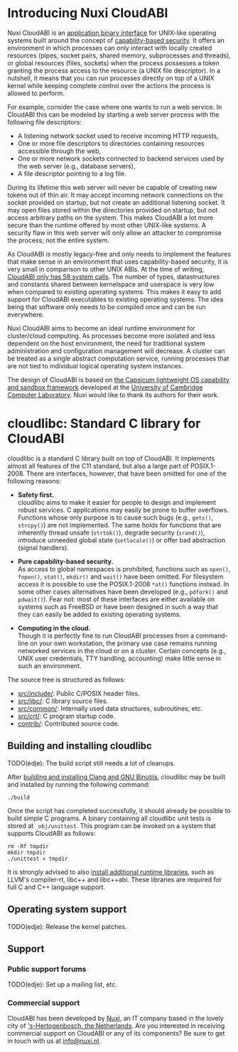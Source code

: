 # Introducing Nuxi CloudABI
Nuxi CloudABI is an
[application binary interface](http://en.wikipedia.org/wiki/Application_binary_interface)
for UNIX-like operating systems built around the concept of
[capability-based security](http://en.wikipedia.org/wiki/Capability-based_security).
It offers an environment in which processes can only interact with
locally created resources (pipes, socket pairs, shared memory,
subprocesses and threads), or global resources (files, sockets) when the
process possesses a token granting the process access to the resource (a
UNIX file descriptor). In a nutshell, it means that you can run
processes directly on top of a UNIX kernel while keeping complete
control over the actions the process is allowed to perform.

For example, consider the case where one wants to run a web service. In
CloudABI this can be modeled by starting a web server process with the
following file descriptors:

* A listening network socket used to receive incoming HTTP requests,
* One or more file descriptors to directories containing resources
  accessible through the web,
* One or more network sockets connected to backend services used by the
  web server (e.g., database servers),
* A file descriptor pointing to a log file.

During its lifetime this web server will never be capable of creating
new tokens out of thin air. It may accept incoming network connections
on the socket provided on startup, but not create an additional
listening socket. It may open files stored within the directories
provided on startup, but not access arbitrary paths on the system. This
makes CloudABI a lot more secure than the runtime offered by most other
UNIX-like systems. A security flaw in this web server will only allow an
attacker to compromise the process; not the entire system.

As CloudABI is mostly legacy-free and only needs to implement the
features that make sense in an environment that uses capability-based
security, it is very small in comparison to other UNIX ABIs. At the time
of writing, [CloudABI only has 58 system calls](src/common/syscalllist.h).
The number of types, datastructures and constants shared between
kernelspace and userspace is very low when compared to existing
operating systems. This makes it easy to add support for CloudABI
executables to existing operating systems. The idea being that software
only needs to be compiled once and can be run everywhere.

Nuxi CloudABI aims to become an ideal runtime environment for
cluster/cloud computing. As processes become more isolated and less
dependent on the host environment, the need for traditional system
administration and configuration management will decrease. A cluster can
be treated as a single abstract computation service, running processes
that are not tied to individual logical operating system instances.

The design of CloudABI is based on
[the Capsicum lightweight OS capability and sandbox framework](http://www.cl.cam.ac.uk/research/security/capsicum/)
developed at the
[University of Cambridge Computer Laboratory](http://www.cl.cam.ac.uk/).
Nuxi would like to thank its authors for their work.

# cloudlibc: Standard C library for CloudABI

cloudlibc is a standard C library built on top of CloudABI. It
implements almost all features of the C11 standard, but also a large
part of POSIX.1-2008. There are interfaces, however, that have been
omitted for one of the following reasons:

* **Safety first.** <br/>
  cloudlibc aims to make it easier for people to design and implement
  robust services. C applications may easily be prone to buffer
  overflows. Functions whose only purpose is to cause such bugs (e.g.,
  `gets()`, `strcpy()`) are not implemented. The same holds for
  functions that are inherently thread unsafe (`strtok()`), degrade
  security (`srand()`), introduce unneeded global state (`setlocale()`)
  or offer bad abstraction (signal handlers).

* **Pure capability-based security.** <br/>
  As access to global namespaces is prohibited, functions such as
  `open()`, `fopen()`, `stat()`, `mkdir()` and `wait()` have been
  omitted. For filesystem access it is possible to use the POSIX.1-2008
  `*at()` functions instead. In some other cases alternatives have been
  developed (e.g., `pdfork()` and `pdwait()`). Fear not: most of these
  interfaces are either available on systems such as FreeBSD or have
  been designed in such a way that they can easily be added to existing
  operating systems.

* **Computing in the cloud.** <br/>
  Though it is perfectly fine to run CloudABI processes from a
  command-line on your own workstation, the primary use case remains
  running networked services in the cloud or on a cluster. Certain
  concepts (e.g., UNIX user credentials, TTY handling, accounting) make
  little sense in such an environment.

The source tree is structured as follows:

* [src/include/](src/include): Public C/POSIX header files.
* [src/libc/](src/libc): C library source files.
* [src/common/](src/common): Internally used data structures, subroutines, etc.
* [src/crt/](src/crt): C program startup code.
* [contrib/](contrib): Contributed source code.

## Building and installing cloudlibc

TODO(edje): The build script still needs a lot of cleanups.

After
[building and installing Clang and GNU Binutils](https://github.com/NuxiNL/cloudlibc/wiki/Building-the-toolchain),
cloudlibc may be built and installed by running the following command:

    ./build

Once the script has completed successfully, it should already be
possible to build simple C programs. A binary containing all cloudlibc
unit tests is stored at `_obj/unittest`. This program can be invoked on
a system that supports CloudABI as follows:

    rm -Rf tmpdir
    mkdir tmpdir
    ./unittest < tmpdir

It is strongly advised to also
[install additional runtime libraries](https://github.com/NuxiNL/cloudlibc/wiki/Building-runtime-libraries),
such as LLVM's compiler-rt, libc++ and libc++abi. These libraries are
required for full C and C++ language support.

## Operating system support

TODO(edje): Release the kernel patches.

## Support

### Public support forums

TODO(edje): Set up a mailing list, etc.

### Commercial support

CloudABI has been developed by [Nuxi](https://nuxi.nl/), an IT company
based in the lovely city of
['s-Hertogenbosch, the Netherlands](http://en.wikipedia.org/wiki/%27s-Hertogenbosch).
Are you interested in receiving commercial support on CloudABI or any of
its components? Be sure to get in touch with us at info@nuxi.nl.
